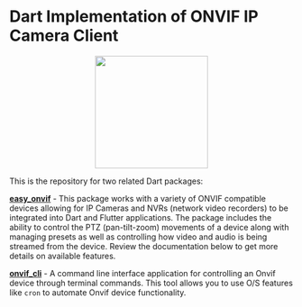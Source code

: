 # Dart Implementation of ONVIF IP Camera Client

<p align="center" width="100%">
<img src="https://github.com/faithoflifedev/easy_onvif/blob/main/logo/easy_onvif_logo_640.png?raw=true" width="200" />
</p>

This is the repository for two related Dart packages:

**[easy_onvif](pacakges/easy_onvif)** - This package works with a variety of ONVIF compatible devices allowing for IP Cameras and NVRs (network video recorders) to be integrated into Dart and Flutter applications.  The package includes the ability to control the PTZ (pan-tilt-zoom) movements of a device along with managing presets as well as controlling how video and audio is being streamed from the device.  Review the documentation below to get more details on available features.

**[onvif_cli](packages/onvif_cli)** - A command line interface application for controlling an Onvif device through terminal commands.  This tool allows you to use O/S features like `cron` to automate Onvif device functionality.